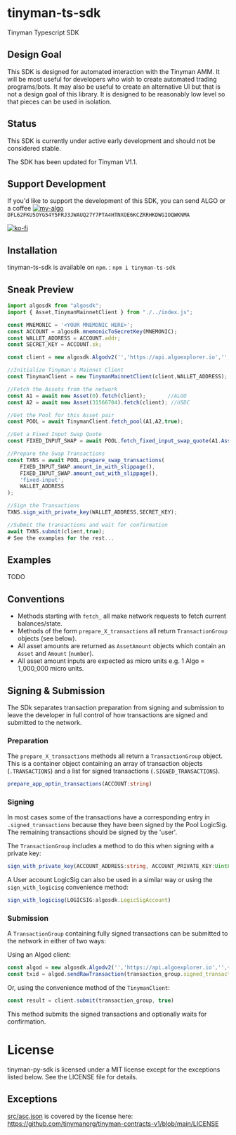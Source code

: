 # tinyman-ts-sdk
Tinyman Typescript SDK


## Design Goal
This SDK is designed for automated interaction with the Tinyman AMM. It will be most useful for developers who wish to create automated trading programs/bots. It may also be useful to create an alternative UI but that is not a design goal of this library.
It is designed to be reasonably low level so that pieces can be used in isolation. 

## Status
This SDK is currently under active early development and should not be considered stable.

The SDK has been updated for Tinyman V1.1.

## Support Development
If you'd like to support the development of this SDK, you can send ALGO or a coffee
[![my-algo](https://upload.wikimedia.org/wikipedia/commons/5/50/Algorand_mark.svg)](https://wallet.myalgo.com/)
`DFL62FKU5OYG54Y5FRJ3JWAUQ27Y7PTA4HTNXOE6KCZRRHKDWGIOQWKNMA`

[![ko-fi](https://ko-fi.com/img/githubbutton_sm.svg)](https://ko-fi.com/F2F7AQ051)


## Installation
tinyman-ts-sdk is available on `npm`. :
`npm i tinyman-ts-sdk` 


## Sneak Preview

```typescript
import algosdk from "algosdk";
import { Asset,TinymanMainnetClient } from "./../index.js";

const MNEMONIC = '<YOUR MNEMONIC HERE>';
const ACCOUNT = algosdk.mnemonicToSecretKey(MNEMONIC);
const WALLET_ADDRESS = ACCOUNT.addr;
const SECRET_KEY = ACCOUNT.sk;

const client = new algosdk.Algodv2('','https://api.algoexplorer.io','',{'user-agent':'algo-sdk'});

//Initialize Tinyman's Mainnet Client
const TinymanClient = new TinymanMainnetClient(client,WALLET_ADDRESS);

//Fetch the Assets from the network
const A1 = await new Asset(0).fetch(client);       //ALGO
const A2 = await new Asset(31566704).fetch(client); //USDC

//Get the Pool for this Asset pair
const POOL = await TinymanClient.fetch_pool(A1,A2,true);

//Get a Fixed Input Swap Quote
const FIXED_INPUT_SWAP = await POOL.fetch_fixed_input_swap_quote(A1.AssetAmount(1000000),0.01);

//Prepare the Swap Transactions
const TXNS = await POOL.prepare_swap_transactions(
    FIXED_INPUT_SWAP.amount_in_with_slippage(),
    FIXED_INPUT_SWAP.amount_out_with_slippage(),
    'fixed-input',
    WALLET_ADDRESS
);

//Sign the Transactions
TXNS.sign_with_private_key(WALLET_ADDRESS,SECRET_KEY);

//Submit the transactions and wait for confirmation
await TXNS.submit(client,true);
# See the examples for the rest...

```

## Examples

TODO


## Conventions

* Methods starting with `fetch_` all make network requests to fetch current balances/state.
* Methods of the form `prepare_X_transactions` all return `TransactionGroup` objects (see below).
* All asset amounts are returned as `AssetAmount` objects which contain an `Asset` and `Amount` (`number`).
* All asset amount inputs are expected as micro units e.g. 1 Algo = 1_000_000 micro units.

## Signing & Submission

The SDk separates transaction preparation from signing and submission to leave the developer in full control of how transactions are signed and submitted to the network.

### Preparation
The `prepare_X_transactions` methods all return a `TransactionGroup` object. This is a container object containing an array of transaction objects (`.TRANSACTIONS`) and a list for signed transactions (`.SIGNED_TRANSACTIONS`). 

```typescript
prepare_app_optin_transactions(ACCOUNT:string)
```


### Signing
In most cases some of the transactions have a corresponding entry in `.signed_transactions` because they have been signed by the Pool LogicSig. The remaining transactions should be signed by the 'user'.

The `TransactionGroup` includes a method to do this when signing with a private key:

```typescript
sign_with_private_key(ACCOUNT_ADDRESS:string, ACCOUNT_PRIVATE_KEY:Uint8Array)
```

A User account LogicSig can also be used in a similar way or using the `sign_with_logicisg` convenience method:
```typescript
sign_with_logicisg(LOGICSIG:algosdk.LogicSigAccount)
```

### Submission

A `TransactionGroup` containing fully signed transactions can be submitted to the network in either of two ways:

Using an Algod client:

```typescript
const algod = new algosdk.Algodv2('','https://api.algoexplorer.io','',{'user-agent':'algo-sdk'});
const txid = algod.sendRawTransaction(transaction_group.signed_transactions)
```

Or, using the convenience method of the `TinymanClient`:

```typescript
const result = client.submit(transaction_group, true)
```

This method submits the signed transactions and optionally waits for confirmation.


# License

tinyman-py-sdk is licensed under a MIT license except for the exceptions listed below. See the LICENSE file for details.

## Exceptions
[src/asc.json](https://github.com/takoyaro/tinyman-ts-sdk/blob/main/src/asc.json) is covered by the license here: https://github.com/tinymanorg/tinyman-contracts-v1/blob/main/LICENSE
